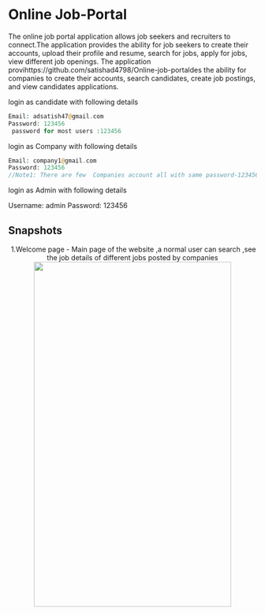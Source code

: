 # Online Job-Portal

The online job portal application allows job seekers and recruiters to connect.The application provides the ability for job seekers to create their accounts, upload their profile and resume, search for jobs, apply for jobs, view different job openings. The application provihttps://github.com/satishad4798/Online-job-portaldes the ability for companies to create their accounts, search candidates, create job postings, and view candidates applications.




 login as candidate with following details

```php
Email: adsatish47@gmail.com
Password: 123456
 password for most users :123456

```

 login as Company with following details

```php
Email: company1@gmail.com
Password: 123456
//Note1: There are few  Companies account all with same password-123456

```
login as Admin with following details

Username: admin
Password: 123456


	


## Snapshots
<p align="center">
  <img />
1.Welcome page - Main page of the website ,a normal user can search ,see the job details of different jobs   posted by companies 
<img src=https://github.com/satishad4798/Online-job-portal/tree/master/photos/welcome.png" align="center" width="400" height="700"> 
<br />
<br />







